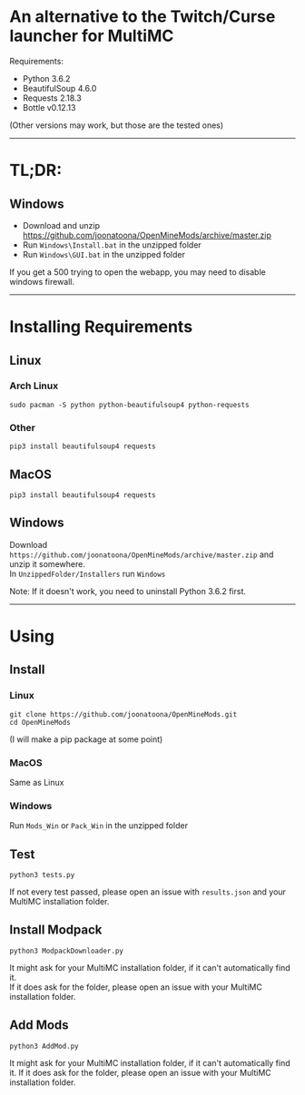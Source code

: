 # An alternative to the Twitch/Curse launcher for MultiMC

Requirements:
* Python 3.6.2
* BeautifulSoup 4.6.0
* Requests 2.18.3
* Bottle v0.12.13

(Other versions may work, but those are the tested ones)

---

# TL;DR:

## Windows

* Download and unzip https://github.com/joonatoona/OpenMineMods/archive/master.zip
* Run `Windows\Install.bat` in the unzipped folder
* Run `Windows\GUI.bat` in the unzipped folder

If you get a 500 trying to open the webapp, you may need to disable windows firewall.

---

# Installing Requirements

## Linux

### Arch Linux

```
sudo pacman -S python python-beautifulsoup4 python-requests
```

### Other

```
pip3 install beautifulsoup4 requests
```

## MacOS

```
pip3 install beautifulsoup4 requests
```

## Windows

Download `https://github.com/joonatoona/OpenMineMods/archive/master.zip` and unzip it somewhere.  
In `UnzippedFolder/Installers` run `Windows`

Note: If it doesn't work, you need to uninstall Python 3.6.2 first.

---

# Using

## Install

### Linux

```
git clone https://github.com/joonatoona/OpenMineMods.git
cd OpenMineMods
```

(I will make a pip package at some point)

### MacOS

Same as Linux

### Windows

Run `Mods_Win` or `Pack_Win` in the unzipped folder

## Test

```
python3 tests.py
```

If not every test passed, please open an issue with `results.json` and your MultiMC installation folder.

## Install Modpack

```
python3 ModpackDownloader.py
```

It might ask for your MultiMC installation folder, if it can't automatically find it.  
If it does ask for the folder, please open an issue with your MultiMC installation folder.

## Add Mods

```
python3 AddMod.py
```

It might ask for your MultiMC installation folder, if it can't automatically find it.
If it does ask for the folder, please open an issue with your MultiMC installation folder.

